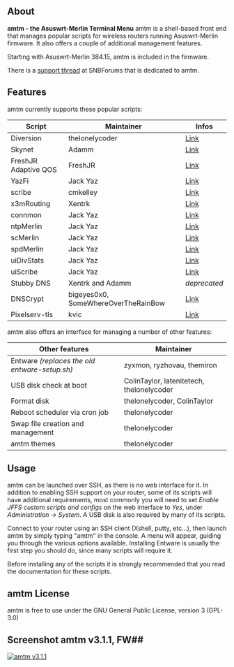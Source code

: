 ## About ##
**amtm - the Asuswrt-Merlin Terminal Menu**
amtm is a shell-based front end that manages popular scripts for wireless routers running Asuswrt-Merlin firmware.  It also offers a couple of additional management features.

Starting with Asuswrt-Merlin 384.15, amtm is included in the firmware.

There is a [support thread](https://www.snbforums.com/threads/amtm-the-asuswrt-merlin-terminal-menu.42415/) at SNBForums that is dedicated to amtm.

 
## Features ##

amtm currently supports these popular scripts:

| Script | Maintainer | Infos |
|--------|------------|------|
| Diversion | thelonelycoder | [Link](https://www.snbforums.com/threads/diversion-the-router-ad-blocker.48538/) |
| Skynet | Adamm | [Link](https://www.snbforums.com/threads/skynet-asus-firewall-addition-dynamic-malware-country-manual-ip-blocking.16798/) |
| FreshJR Adaptive QOS | FreshJR | [Link](https://www.snbforums.com/threads/release-freshjr-adaptive-qos-improvements-custom-rules-and-inner-workings.36836/) |
| YazFi | Jack Yaz | [Link](https://www.snbforums.com/threads/yazfi-enhanced-asuswrt-merlin-guest-wifi-inc-ssid-vpn-client.45924/) |
| scribe | cmkelley | [Link](https://www.snbforums.com/threads/scribe-syslog-ng-and-logrotate-installer.55853/) |
| x3mRouting | Xentrk | [Link](https://www.snbforums.com/threads/x3mrouting-selective-routing-for-asuswrt-merlin-firmware.57793/) |
| connmon |Jack Yaz | [Link](https://www.snbforums.com/threads/connmon-internet-connection-monitoring.56163/) |
| ntpMerlin | Jack Yaz | [Link](https://www.snbforums.com/threads/ntpmerlin-ntp-daemon-for-asuswrt-merlin.55756/) |
| scMerlin | Jack Yaz | [Link](https://www.snbforums.com/threads/scmerlin-service-and-script-control-menu-for-asuswrt-merlin.56277/) |
| spdMerlin | Jack Yaz | [Link](https://www.snbforums.com/threads/spdmerlin-automated-speedtests-with-graphs.55904/) |
| uiDivStats | Jack Yaz | [Link](https://www.snbforums.com/threads/uidivstats-webui-for-diversion-statistics.56393/) |
| uiScribe | Jack Yaz | [Link](https://www.snbforums.com/threads/uiscribe-custom-system-log-page-for-scribed-logs.57040/) |
| Stubby DNS | Xentrk and Adamm | _deprecated_ |
| DNSCrypt | bigeyes0x0, SomeWhereOverTheRainBow | [Link](https://www.snbforums.com/threads/release-dnscrypt-installer-for-asuswrt.36071/) |
| Pixelserv-tls | kvic | [Link](https://www.snbforums.com/threads/pixelserv-a-better-one-pixel-webserver-for-adblock.26114/) |


amtm also offers an interface for managing a number of other features:

| Other features | Maintainer |
|----------------|-----------|
| Entware _(replaces the old entware-setup.sh)_ | zyxmon, ryzhovau, themiron |
| USB disk check at boot | ColinTaylor, latenitetech, thelonelycoder |
| Format disk | thelonelycoder, ColinTaylor |
| Reboot scheduler via cron job | thelonelycoder |
| Swap file creation and management | thelonelycoder |
| amtm themes | thelonelycoder |

## Usage ##
amtm can be launched over SSH, as there is no web interface for it.  In addition to enabling SSH support on your router, some of its scripts will have additional requirements, most commonly you will need to set _Enable JFFS custom scripts and configs_ on the web interface to _Yes_, under _Administration -> System_.  A USB disk is also required by many of its scripts.

Connect to your router using an SSH client (Xshell, putty, etc...), then launch amtm by simply typing "amtm" in the console.  A menu will appear, guiding you through the various options available.  Installing Entware is usually the first step you should do, since many scripts will require it.

Before installing any of the scripts it is strongly recommended that you read the documentation for these scripts.


## amtm License ##
amtm is free to use under the GNU General Public License, version 3 (GPL-3.0)

## Screenshot amtm v3.1.1, FW##
[![amtm v3.1.1](https://i.imgur.com/3qYg2cL.png "amtm v3.1.1")](https://i.imgur.com/3qYg2cL.png "amtm v3.1.1")